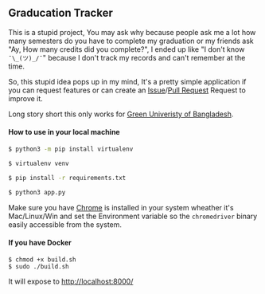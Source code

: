 ## Graducation Tracker

This is a stupid project, You may ask why because people ask me a lot how many semesters do you have to complete my graduation or my friends ask "Ay, How many credits did you complete?", I ended up like "I don't know `¯\_(ツ)_/¯`" because I don't track my records and can't remember at the time.

So, this stupid idea pops up in my mind, It's a pretty simple application if you can request features or can create an [Issue](https://github.com/rudSarkar/graducation_tracker/issues)/[Pull Request](https://github.com/rudSarkar/graducation_tracker/pulls) Request to improve it.

Long story short this only works for [Green Univeristy of Bangladesh](https://green.edu.bd/).

#### How to use in your local machine

```bash
$ python3 -m pip install virtualenv

$ virtualenv venv

$ pip install -r requirements.txt

$ python3 app.py
```

Make sure you have [Chrome](https://chromedriver.chromium.org/downloads) is installed in your system wheather it's Mac/Linux/Win and set the Environment variable so the `chromedriver` binary easily accessible from the system.

#### If you have Docker

```
$ chmod +x build.sh
$ sudo ./build.sh
```

It will expose to [http://localhost:8000/](http://localhost:8000/)
